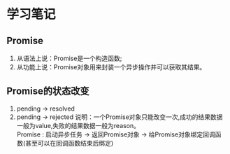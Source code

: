 # 学习笔记

## Promise 
1. 从语法上说：Promise是一个构造函数;
2. 从功能上说：Promise对象用来封装一个异步操作并可以获取其结果。

## Promise的状态改变
1. pending -> resolved
2. pending -> rejected
说明：一个Promise对象只能改变一次,成功的结果数据一般为value,失败的结果数据一般为reason。<br>
Promise : 启动异步任务 -> 返回Promise对象 -> 给Promise对象绑定回调函数(甚至可以在回调函数结束后绑定)<br>

